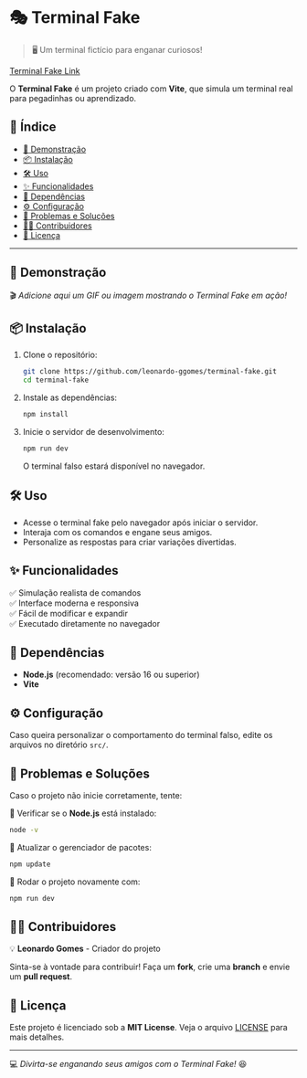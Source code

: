 
# 🎭 Terminal Fake  

> 🖥️ Um terminal fictício para enganar curiosos!


[Terminal Fake Link](https://terminalfake.netlify.app/)

O **Terminal Fake** é um projeto criado com **Vite**, que simula um terminal real para pegadinhas ou aprendizado.  

## 📖 Índice  
- [🚀 Demonstração](#-demonstração)  
- [📦 Instalação](#-instalação)  
- [🛠️ Uso](#-uso)  
- [✨ Funcionalidades](#-funcionalidades)  
- [📌 Dependências](#-dependências)  
- [⚙️ Configuração](#️-configuração)  
- [🐛 Problemas e Soluções](#-problemas-e-soluções)  
- [👨‍💻 Contribuidores](#-contribuidores)  
- [📜 Licença](#-licença)  

---

## 🚀 Demonstração  
🎬 *Adicione aqui um GIF ou imagem mostrando o Terminal Fake em ação!*  

## 📦 Instalação  

1. Clone o repositório:  
   ```sh
   git clone https://github.com/leonardo-ggomes/terminal-fake.git
   cd terminal-fake
   ```
2. Instale as dependências:  
   ```sh
   npm install
   ```
3. Inicie o servidor de desenvolvimento:  
   ```sh
   npm run dev
   ```
   O terminal falso estará disponível no navegador.  

## 🛠️ Uso  

- Acesse o terminal fake pelo navegador após iniciar o servidor.  
- Interaja com os comandos e engane seus amigos.  
- Personalize as respostas para criar variações divertidas.  

## ✨ Funcionalidades  

✅ Simulação realista de comandos  
✅ Interface moderna e responsiva  
✅ Fácil de modificar e expandir  
✅ Executado diretamente no navegador  

## 📌 Dependências  

- **Node.js** (recomendado: versão 16 ou superior)  
- **Vite**  

## ⚙️ Configuração  

Caso queira personalizar o comportamento do terminal falso, edite os arquivos no diretório `src/`.  

## 🐛 Problemas e Soluções  

Caso o projeto não inicie corretamente, tente:  

🔹 Verificar se o **Node.js** está instalado:  
```sh
node -v
```  
🔹 Atualizar o gerenciador de pacotes:  
```sh
npm update
```  
🔹 Rodar o projeto novamente com:  
```sh
npm run dev
```  

## 👨‍💻 Contribuidores  

💡 **Leonardo Gomes** - Criador do projeto  

Sinta-se à vontade para contribuir! Faça um **fork**, crie uma **branch** e envie um **pull request**.  

## 📜 Licença  

Este projeto é licenciado sob a **MIT License**. Veja o arquivo [LICENSE](LICENSE) para mais detalhes.  

---

💻 *Divirta-se enganando seus amigos com o Terminal Fake!* 😆  



